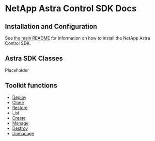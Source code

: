 # NetApp Astra Control SDK Docs

## Installation and Configuration

See [the main README](../README.md) for information on how to install the NetApp Astra Control SDK.

## Astra SDK Classes

Placeholder

## Toolkit functions

* [Deploy](toolkit/deploy/README.md)
* [Clone](toolkit/clone/README.md)
* [Restore](toolkit/restore/README.md)
* [List](toolkit/list/README.md)
* [Create](toolkit/create/README.md)
* [Manage](toolkit/manage/README.md)
* [Destroy](toolkit/destroy/README.md)
* [Unmanage](toolkit/unmanage/README.md)
